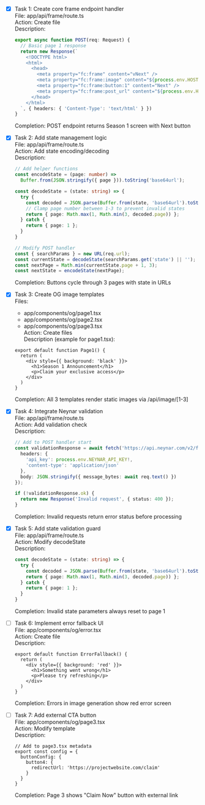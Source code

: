 - [x] Task 1: Create core frame endpoint handler  
  File: app/api/frame/route.ts  
  Action: Create file  
  Description:  
  ```typescript
  export async function POST(req: Request) {
    // Basic page 1 response
    return new Response(`
      <!DOCTYPE html>
      <html>
        <head>
          <meta property="fc:frame" content="vNext" />
          <meta property="fc:frame:image" content="${process.env.HOST}/api/image/1" />
          <meta property="fc:frame:button:1" content="Next" />
          <meta property="fc:frame:post_url" content="${process.env.HOST}/api/frame" />
        </head>
      </html>
    `, { headers: { 'Content-Type': 'text/html' } })
  }
  ```
  Completion: POST endpoint returns Season 1 screen with Next button

- [x] Task 2: Add state management logic  
  File: app/api/frame/route.ts  
  Action: Add state encoding/decoding  
  Description:  
  ```typescript
  // Add helper functions
  const encodeState = (page: number) => 
    Buffer.from(JSON.stringify({ page })).toString('base64url');
  
  const decodeState = (state: string) => {
    try {
      const decoded = JSON.parse(Buffer.from(state, 'base64url').toString());
      // Clamp page number between 1-3 to prevent invalid states
      return { page: Math.max(1, Math.min(3, decoded.page)) };
    } catch {
      return { page: 1 };
    }
  }

  // Modify POST handler
  const { searchParams } = new URL(req.url);
  const currentState = decodeState(searchParams.get('state') || '');
  const nextPage = Math.min(currentState.page + 1, 3);
  const nextState = encodeState(nextPage);
  ```
  Completion: Buttons cycle through 3 pages with state in URLs

- [x] Task 3: Create OG image templates  
  Files:  
  - app/components/og/page1.tsx  
  - app/components/og/page2.tsx  
  - app/components/og/page3.tsx  
  Action: Create files  
  Description (example for page1.tsx):
  ```tsx
  export default function Page1() {
    return (
      <div style={{ background: 'black' }}>
        <h1>Season 1 Announcement</h1>
        <p>Claim your exclusive access</p>
      </div>
    )
  }
  ```
  Completion: All 3 templates render static images via /api/image/[1-3]

- [x] Task 4: Integrate Neynar validation  
  File: app/api/frame/route.ts  
  Action: Add validation check  
  Description:
  ```typescript
  // Add to POST handler start
  const validationResponse = await fetch('https://api.neynar.com/v2/farcaster/frame/validate', {
    headers: {
      'api_key': process.env.NEYNAR_API_KEY!,
      'content-type': 'application/json'
    },
    body: JSON.stringify({ message_bytes: await req.text() })
  });

  if (!validationResponse.ok) {
    return new Response('Invalid request', { status: 400 });
  }
  ```
  Completion: Invalid requests return error status before processing

- [x] Task 5: Add state validation guard  
  File: app/api/frame/route.ts  
  Action: Modify decodeState  
  Description:
  ```typescript
  const decodeState = (state: string) => {
    try {
      const decoded = JSON.parse(Buffer.from(state, 'base64url').toString());
      return { page: Math.max(1, Math.min(3, decoded.page)) };
    } catch {
      return { page: 1 };
    }
  }
  ```
  Completion: Invalid state parameters always reset to page 1

- [ ] Task 6: Implement error fallback UI  
  File: app/components/og/error.tsx  
  Action: Create file  
  Description:
  ```tsx
  export default function ErrorFallback() {
    return (
      <div style={{ background: 'red' }}>
        <h1>Something went wrong</h1>
        <p>Please try refreshing</p>
      </div>
    )
  }
  ```
  Completion: Errors in image generation show red error screen

- [ ] Task 7: Add external CTA button  
  File: app/components/og/page3.tsx  
  Action: Modify template  
  Description:
  ```tsx
  // Add to page3.tsx metadata
  export const config = {
    buttonConfig: {
      button4: {
        redirectUrl: 'https://projectwebsite.com/claim'
      }
    }
  }
  ```
  Completion: Page 3 shows "Claim Now" button with external link
